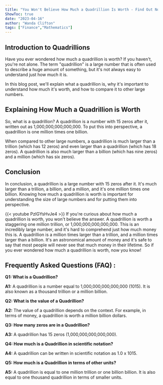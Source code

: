 ```yaml
---
title: "You Won't Believe How Much a Quadrillion Is Worth - Find Out Now!"
ShowToc: true 
date: "2023-04-16"
author: "Wanda Clifton" 
tags: ["Finance","Mathematics"]
---
```

## Introduction to Quadrillions 
Have you ever wondered how much a quadrillion is worth? If you haven't, you're not alone. The term "quadrillion" is a large number that is often used to describe a huge amount of something, but it's not always easy to understand just how much it is. 

In this blog post, we'll explain what a quadrillion is, why it's important to understand how much it's worth, and how to compare it to other large numbers. 

## Explaining How Much a Quadrillion is Worth 
So, what is a quadrillion? A quadrillion is a number with 15 zeros after it, written out as 1,000,000,000,000,000. To put this into perspective, a quadrillion is one million times one billion. 

When compared to other large numbers, a quadrillion is much larger than a trillion (which has 12 zeros) and even larger than a quadrillion (which has 18 zeros). A quadrillion is also much larger than a billion (which has nine zeros) and a million (which has six zeros). 

## Conclusion 
In conclusion, a quadrillion is a large number with 15 zeros after it. It's much larger than a trillion, a billion, and a million, and it's one million times one billion. Knowing how much a quadrillion is worth is important for understanding the size of large numbers and for putting them into perspective.

{{< youtube PzlGYsHvJe4 >}} 
If you're curious about how much a quadrillion is worth, you won't believe the answer. A quadrillion is worth a staggering one million trillion, or 1,000,000,000,000,000. This is an incredibly large number, and it's hard to comprehend just how much money this is. A quadrillion is a million times larger than a trillion, and a million times larger than a billion. It's an astronomical amount of money and it's safe to say that most people will never see that much money in their lifetime. So if you ever wondered how much a quadrillion is worth, now you know!

## Frequently Asked Questions (FAQ) :
**Q1: What is a Quadrillion?**

**A1:** A quadrillion is a number equal to 1,000,000,000,000,000 (1015). It is also known as a thousand trillion or a million billion.

**Q2: What is the value of a Quadrillion?**

**A2:** The value of a quadrillion depends on the context. For example, in terms of money, a quadrillion is worth a million billion dollars.

**Q3: How many zeros are in a Quadrillion?**

**A3:** A quadrillion has 15 zeros (1,000,000,000,000,000).

**Q4: How much is a Quadrillion in scientific notation?**

**A4:** A quadrillion can be written in scientific notation as 1.0 x 1015.

**Q5: How much is a Quadrillion in terms of other units?**

**A5:** A quadrillion is equal to one million trillion or one billion billion. It is also equal to one thousand quadrillion in terms of smaller units.





